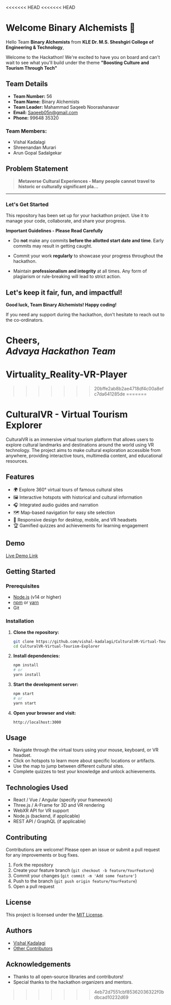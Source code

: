 <<<<<<< HEAD
<<<<<<< HEAD
# Welcome Binary Alchemists 👋

Hello Team **Binary Alchemists** from **KLE Dr. M.S. Sheshgiri College of Engineering & Technology**,

Welcome to the Hackathon! We're excited to have you on board and can't wait to see what you'll build under the theme **"Boosting Culture and Tourism Through Tech"** 

## Team Details

- **Team Number:** 56  
- **Team Name:** Binary Alchemists
- **Team Leader:** Mahammad Saqeeb Noorashanavar  
- **Email:** Saqeeb05n@gmail.com  
- **Phone:** 99648 35320  

### Team Members:
- Vishal Kadalagi 
- Shreenandan Murari 
- Arun Gopal Sadalgekar 

## Problem Statement

> **Metaverse Cultural Experiences - Many people cannot travel to historic or culturally significant pla...**

---

### Let's Get Started 

This repository has been set up for your hackathon project. Use it to manage your code, collaborate, and share your progress.

**Important Guidelines - Please Read Carefully**

- Do **not** make any commits **before the allotted start date and time**. Early commits may result in getting caught.
- Commit your work **regularly** to showcase your progress throughout the hackathon.

- Maintain **professionalism and integrity** at all times. Any form of plagiarism or rule-breaking will lead to strict action.

Let's keep it fair, fun, and impactful! 
---

**Good luck, Team Binary Alchemists! Happy coding!**

If you need any support during the hackathon, don't hesitate to reach out to the co-ordinators.

Cheers,  
_Advaya Hackathon Team_
=======
# Virtuality_Reality-VR-Player
>>>>>>> 20bffe2ab8b2ae4718df4c00a8efc7da641285de
=======

# CulturalVR - Virtual Tourism Explorer

CulturalVR is an immersive virtual tourism platform that allows users to explore cultural landmarks and destinations around the world using VR technology. The project aims to make cultural exploration accessible from anywhere, providing interactive tours, multimedia content, and educational resources.

## Features

- 🌍 Explore 360° virtual tours of famous cultural sites
- 🖼️ Interactive hotspots with historical and cultural information
- 🎧 Integrated audio guides and narration
- 🗺️ Map-based navigation for easy site selection
- 📱 Responsive design for desktop, mobile, and VR headsets
- 🏆 Gamified quizzes and achievements for learning engagement

## Demo

[Live Demo Link](#) <!-- Replace with actual demo link if available -->


## Getting Started

### Prerequisites

- [Node.js](https://nodejs.org/) (v14 or higher)
- [npm](https://www.npmjs.com/) or [yarn](https://yarnpkg.com/)
- Git

### Installation

1. **Clone the repository:**
   ```bash
   git clone https://github.com/vishal-kadalagi/CulturalVR-Virtual-Tourism-Explorer.git
   cd CulturalVR-Virtual-Tourism-Explorer
   ```

2. **Install dependencies:**
   ```bash
   npm install
   # or
   yarn install
   ```

3. **Start the development server:**
   ```bash
   npm start
   # or
   yarn start
   ```

4. **Open your browser and visit:**
   ```
   http://localhost:3000
   ```

## Usage

- Navigate through the virtual tours using your mouse, keyboard, or VR headset.
- Click on hotspots to learn more about specific locations or artifacts.
- Use the map to jump between different cultural sites.
- Complete quizzes to test your knowledge and unlock achievements.

## Technologies Used

- React / Vue / Angular (specify your framework)
- Three.js / A-Frame for 3D and VR rendering
- WebXR API for VR support
- Node.js (backend, if applicable)
- REST API / GraphQL (if applicable)

## Contributing

Contributions are welcome! Please open an issue or submit a pull request for any improvements or bug fixes.

1. Fork the repository
2. Create your feature branch (`git checkout -b feature/YourFeature`)
3. Commit your changes (`git commit -m 'Add some feature'`)
4. Push to the branch (`git push origin feature/YourFeature`)
5. Open a pull request

## License

This project is licensed under the [MIT License](LICENSE).

## Authors

- [Vishal Kadalagi](https://github.com/vishal-kadalagi)
- [Other Contributors](#)

## Acknowledgements

- Thanks to all open-source libraries and contributors!
- Special thanks to the hackathon organizers and mentors.
>>>>>>> 4eb72d7551cbf85362036322f0bdbcad10232d69
